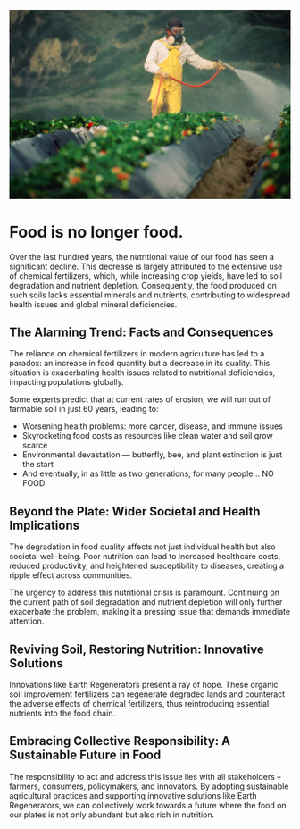 ![](img/pesticide.webp)

# Food is no longer food.

Over the last hundred years, the nutritional value of our food has seen a significant decline. This decrease is largely attributed to the extensive use of chemical fertilizers, which, while increasing crop yields, have led to soil degradation and nutrient depletion. Consequently, the food produced on such soils lacks essential minerals and nutrients, contributing to widespread health issues and global mineral deficiencies.

## The Alarming Trend: Facts and Consequences

The reliance on chemical fertilizers in modern agriculture has led to a paradox: an increase in food quantity but a decrease in its quality. This situation is exacerbating health issues related to nutritional deficiencies, impacting populations globally.

Some experts predict that at current rates of erosion, we will run out of farmable soil in just 60 years, leading to:
- Worsening health problems: more cancer, disease, and immune issues
- Skyrocketing food costs as resources like clean water and soil grow scarce
- Environmental devastation — butterfly, bee, and plant extinction is just the start
- And eventually, in as little as two generations, for many people... NO FOOD

## Beyond the Plate: Wider Societal and Health Implications

The degradation in food quality affects not just individual health but also societal well-being. Poor nutrition can lead to increased healthcare costs, reduced productivity, and heightened susceptibility to diseases, creating a ripple effect across communities.

The urgency to address this nutritional crisis is paramount. Continuing on the current path of soil degradation and nutrient depletion will only further exacerbate the problem, making it a pressing issue that demands immediate attention.

## Reviving Soil, Restoring Nutrition: Innovative Solutions

Innovations like Earth Regenerators present a ray of hope. These organic soil improvement fertilizers can regenerate degraded lands and counteract the adverse effects of chemical fertilizers, thus reintroducing essential nutrients into the food chain.

## Embracing Collective Responsibility: A Sustainable Future in Food

The responsibility to act and address this issue lies with all stakeholders – farmers, consumers, policymakers, and innovators. By adopting sustainable agricultural practices and supporting innovative solutions like Earth Regenerators, we can collectively work towards a future where the food on our plates is not only abundant but also rich in nutrition.
